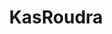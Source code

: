 ---
title: KasRoudra
github: https://github.com/KasRoudra
mode: dark
transition: 1s
score: 70.5
archetype:
- Little Bit of Everything
---